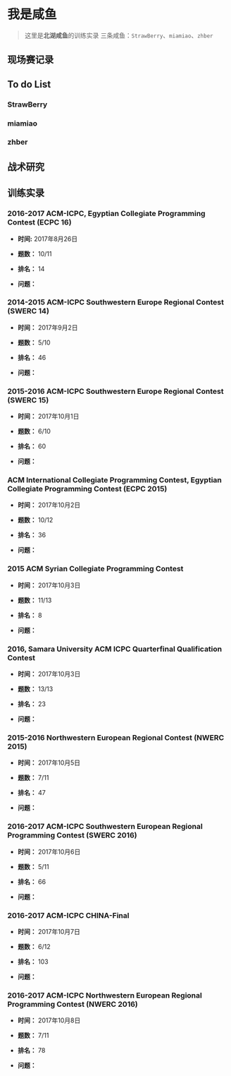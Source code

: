 # 我是咸鱼

> 这里是**北湖咸鱼**的训练实录
> 三条咸鱼：`StrawBerry`、`miamiao`、`zhber`

## 现场赛记录

## To do List

### StrawBerry

### miamiao

### zhber

## 战术研究

## 训练实录

### 2016-2017 ACM-ICPC, Egyptian Collegiate Programming Contest (ECPC 16)


+ **时间:** 2017年8月26日

+ **题数：** 10/11

+ **排名：** 14

+ **问题：**

### 2014-2015 ACM-ICPC Southwestern Europe Regional Contest (SWERC 14)

+ **时间：** 2017年9月2日

+ **题数：** 5/10

+ **排名：** 46

+ **问题：**

### 2015-2016 ACM-ICPC Southwestern Europe Regional Contest (SWERC 15)

+ **时间：** 2017年10月1日

+ **题数：** 6/10

+ **排名：** 60

+ **问题：**

### ACM International Collegiate Programming Contest, Egyptian Collegiate Programming Contest (ECPC 2015)

+ **时间：** 2017年10月2日

+ **题数：** 10/12

+ **排名：** 36

+ **问题：**

### 2015 ACM Syrian Collegiate Programming Contest

+ **时间：** 2017年10月3日

+ **题数：** 11/13

+ **排名：** 8

+ **问题：**

### 2016, Samara University ACM ICPC Quarterfinal Qualification Contest

+ **时间：** 2017年10月3日

+ **题数：** 13/13

+ **排名：** 23

+ **问题：**

### 2015-2016 Northwestern European Regional Contest (NWERC 2015)

+ **时间：** 2017年10月5日

+ **题数：** 7/11

+ **排名：** 47

+ **问题：**

### 2016-2017 ACM-ICPC Southwestern European Regional Programming Contest (SWERC 2016)

+ **时间：** 2017年10月6日

+ **题数：** 5/11

+ **排名：** 66

+ **问题：**

### 2016-2017 ACM-ICPC CHINA-Final

+ **时间：** 2017年10月7日

+ **题数：** 6/12

+ **排名：** 103

+ **问题：**

### 2016-2017 ACM-ICPC Northwestern European Regional Programming Contest (NWERC 2016)

+ **时间：** 2017年10月8日

+ **题数：** 7/11

+ **排名：** 78

+ **问题：**
